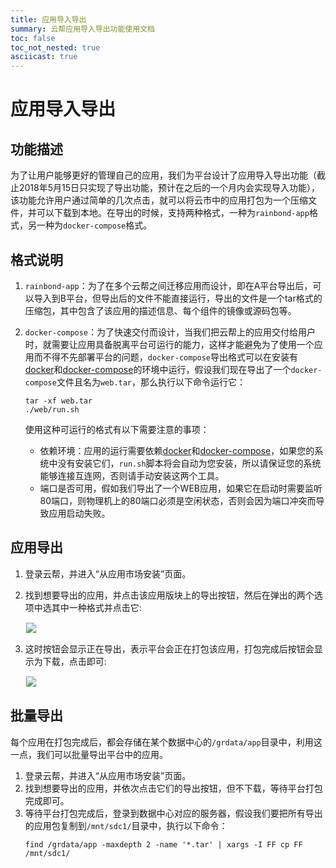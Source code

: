```yaml
---
title: 应用导入导出
summary: 云帮应用导入导出功能使用文档
toc: false
toc_not_nested: true
asciicast: true
---
```


<div id="toc"></div>

# 应用导入导出

## 功能描述
为了让用户能够更好的管理自己的应用，我们为平台设计了应用导入导出功能（截止2018年5月15日只实现了导出功能，预计在之后的一个月内会实现导入功能），该功能允许用户通过简单的几次点击，就可以将云市中的应用打包为一个压缩文件，并可以下载到本地。在导出的时候，支持两种格式，一种为`rainbond-app`格式，另一种为`docker-compose`格式。

## 格式说明
1. `rainbond-app`：为了在多个云帮之间迁移应用而设计，即在A平台导出后，可以导入到B平台，但导出后的文件不能直接运行，导出的文件是一个tar格式的压缩包，其中包含了该应用的描述信息、每个组件的镜像或源码包等。

1. `docker-compose`：为了快速交付而设计，当我们把云帮上的应用交付给用户时，就需要让应用具备脱离平台可运行的能力，这样才能避免为了使用一个应用而不得不先部署平台的问题，`docker-compose`导出格式可以在安装有[docker](https://www.docker.com/)和[docker-compose](https://docs.docker.com/compose/)的环境中运行，假设我们现在导出了一个`docker-compose`文件且名为`web.tar`，那么执行以下命令运行它：
    ```
    tar -xf web.tar
    ./web/run.sh
    ```
   使用这种可运行的格式有以下需要注意的事项：
   * 依赖环境：应用的运行需要依赖[docker](https://www.docker.com/)和[docker-compose](https://docs.docker.com/compose/)，如果您的系统中没有安装它们，`run.sh`脚本将会自动为您安装，所以请保证您的系统能够连接互连网，否则请手动安装这两个工具。
   * 端口是否可用，假如我们导出了一个WEB应用，如果它在启动时需要监听80端口，则物理机上的80端口必须是空闲状态，否则会因为端口冲突而导致应用启动失败。

## 应用导出
1. 登录云帮，并进入“从应用市场安装”页面。
1. 找到想要导出的应用，并点击该应用版块上的导出按钮，然后在弹出的两个选项中选其中一种格式并点击它:

    <img src="http://grstatic.oss-cn-shanghai.aliyuncs.com/images/docs/3.6/basic-operation/advanced-operation/exportapp-format.jpg" style="border:1px solid #eee;max-width:100%" />
1. 这时按钮会显示正在导出，表示平台会正在打包该应用，打包完成后按钮会显示为下载，点击即可:

    <img src="http://grstatic.oss-cn-shanghai.aliyuncs.com/images/docs/3.6/basic-operation/advanced-operation/exportapp-download.jpg" style="border:1px solid #eee;max-width:100%" />

## 批量导出
每个应用在打包完成后，都会存储在某个数据中心的`/grdata/app`目录中，利用这一点，我们可以批量导出平台中的应用。

1. 登录云帮，并进入“从应用市场安装”页面。
1. 找到想要导出的应用，并依次点击它们的导出按钮，但不下载，等待平台打包完成即可。
1. 等待平台打包完成后，登录到数据中心对应的服务器，假设我们要把所有导出的应用包复制到`/mnt/sdc1/`目录中，执行以下命令：
    ```
    find /grdata/app -maxdepth 2 -name '*.tar' | xargs -I FF cp FF /mnt/sdc1/
    ```
